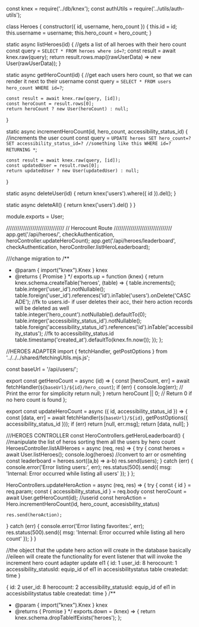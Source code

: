 const knex = require('../db/knex');
const authUtils = require('../utils/auth-utils');

class Heroes {
  constructor({ id, username, hero_count }) {
    this.id = id;
    this.username = username;
    this.hero_count = hero_count;
  }

  static async listHeroes(id) { //gets a list of all heroes with their hero count
    const query = `SELECT * FROM heroes where id=?`;
    const result = await knex.raw(query);
    return result.rows.map((rawUserData) => new User(rawUserData));
  }


  static async getHeroCount(id) { //get each users hero count, so that we can render it next to their username
    const query = `
      SELECT * FROM users
      hero_count
      WHERE id=?
    `;

    const result = await knex.raw(query, [id]);
    const heroCount = result.rows[0];
    return heroCount ? new User(heroCount) : null;
  }

  static async incrementHeroCount(id, hero_count, accessibility_status_id) { //increments the user count
    const query = `
      UPDATE heroes
      SET hero_count=?
      SET accessibility_status_id=? //something like this
      WHERE id=?
      RETURNING *
    `;

    const result = await knex.raw(query, [id]);
    const updatedUser = result.rows[0];
    return updatedUser ? new User(updatedUser) : null;
  }

  static async deleteUser(id) {
    return knex('users').where({ id }).del();
  }

  static async deleteAll() {
    return knex('users').del()
  }
}

module.exports = User;

///////////////////////////////
// Herocount Route
///////////////////////////////
app.get('/api/heroes/', checkAuthentication, heroController.updateHeroCount);
app.get('/api/heroes/leaderboard', checkAuthentication, heroController.listHeroLeaderboard);


///change migration to 
/**
 * @param { import("knex").Knex } knex
 * @returns { Promise<void> }
 */
exports.up = function (knex) {
  return knex.schema.createTable('heroes', (table) => {
    table.increments();
    table.integer('user_id').notNullable();
    table.foreign('user_id').references('id').inTable('users').onDelete('CASCADE'); //fk to users.id- if user deletes their acc, their hero action records will be deleted as well
    table.integer('hero_count').notNullable().defaultTo(0);
    table.integer('accessibility_status_id').notNullable();
    table.foreign('accessibility_status_id').references('id').inTable('accessibility_status'); //fk to accessibility_status.id
    table.timestamp('created_at').defaultTo(knex.fn.now());
  });
};


//HEROES ADAPTER
import { fetchHandler, getPostOptions } from '../../../shared/fetchingUtils.mjs.js';

const baseUrl = '/api/users/';

export const getHeroCount = async (id) => {
  const [heroCount, err] = await fetchHandler(`${baseUrl}/${id}/hero_count`);
  if (err) {
    console.log(err); // Print the error for simplicity
    return null;
  }
  return heroCount || 0; // Return 0 if no hero count is found
};

export const updateHeroCount = async ({ id, accessibility_status_id }) => {
  const [data, err] = await fetchHandler(`${baseUrl}/${id}`, getPostOptions({ accessibility_status_id }));
  if (err) return [null, err.msg];
  return [data, null];
}

///HEROES CONTROLLER
const HeroControllers.getHeroLeaderboard() { //manipulate the list of heros sorting them all the users by hero count
HeroesController.listAllHeroes = async (req, res) => {
  try {
    const heroes = await User.listHeroes();
    console.log(heroes) //convert to arr or osmehting
    const leaderboard = heroes.sort((a,b) => a-b)
    res.send(users);
  } catch (err) {
    console.error('Error listing users:', err);
    res.status(500).send({ msg: 'Internal: Error occurred while listing all users' });
  }
};

HeroControllers.updateHeroAction = async (req, res) => {
  try {
    const { id } = req.param;
    const { accessibility_status_id } = req.body
    const heroCount = await User.getHeroCount(id); //userid
    const heroAction = Hero.incrementHeroCount(id, hero_count, accesisbility_status)

    res.send(heroAction);
  }
  catch (err) {
    console.error('Error listing favorites:', err);
    res.status(500).send({ msg: 'Internal: Error occurred while listing all hero count' });
  }
}

//the object that the update hero action will create in the database basically
//eileen will create the functionality for event listener that will invoke the increment hero count adapter
update el1
{
  id: 1
  user_id: 8
  herocount: 1
  accessibility_statusId: equip_id of el1 in accesisbilitystatus table
  createdat: time
}

{
  id: 2
  user_id: 8
  herocount: 2
  accessibility_statusId: equip_id of el1 in accesisbilitystatus table
  createdat: time
}
/**
 * @param { import("knex").Knex } knex
 * @returns { Promise<void> }
 */
exports.down = (knex) => {
  return knex.schema.dropTableIfExists('heroes');
};